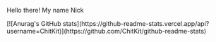<p>
  Hello there!
  My name Nick
</p>
[![Anurag's GitHub stats](https://github-readme-stats.vercel.app/api?username=ChitKit)](https://github.com/ChitKit/github-readme-stats)
